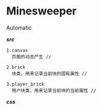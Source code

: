 # Minesweeper
Automatic

***src***

    1.canvas
      页面的动态产生 //

    2.brick
      块类，用来记录当前块的固有属性 //

    3.player_brick
      用户块类，用来记录当前块的当前属性 //

***css***
